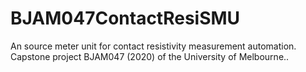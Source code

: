 # BJAM047ContactResiSMU
An source meter unit for contact resistivity measurement automation. Capstone project BJAM047 (2020) of the University of Melbourne..
